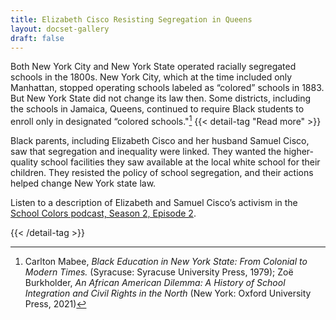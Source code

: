 ```yaml
---
title: Elizabeth Cisco Resisting Segregation in Queens
layout: docset-gallery
draft: false
---
```


Both New York City and New York State operated racially segregated schools in the 1800s. New York City, which at the time included only Manhattan, stopped operating schools labeled as “colored” schools in 1883. But New York State did not change its law then. Some districts, including the schools in Jamaica, Queens, continued to require Black students to enroll only in designated “colored schools."[^1] {{< detail-tag "Read more" >}}

Black parents, including Elizabeth Cisco and her husband Samuel Cisco, saw that segregation and inequality were linked. They wanted the higher-quality school facilities they saw available at the local white school for their children. They resisted the policy of school segregation, and their actions helped change New York state law.  

Listen to a description of Elizabeth and Samuel Cisco’s activism in the [School Colors podcast, Season 2, Episode 2](https://www.npr.org/transcripts/1097873098).

[^1]: Carlton Mabee, *Black Education in New York State: From Colonial to Modern Times.* (Syracuse: Syracuse University Press, 1979); Zoë Burkholder, *An African American Dilemma: A History of School Integration and Civil Rights in the North* (New York: Oxford University Press, 2021)

{{< /detail-tag >}}

